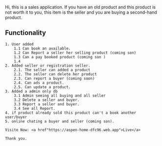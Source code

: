 Hi, this is a sales application. If you have an old product and this product is not worth it to you, this item is the seller and you are buying a second-hand product.


## Functionality
    1. User added
        1.1 Can book an available.
        1.2 Can Report a seller her selling product (coming son)
        1.3 Can a pay booked product (coming son )
        1.4 
    2. Added seller or registration seller.
        2.1. The seller can added a product
        2.2. The seller can delete her product
        2.3. Can report a buyer (coming soon)
        2.4. Can ads a product.
        2.5. Can update a product.
    3. Added a admin only db
        3.1 Admin seeing all buying and all seller
        3.2 Delete a seller and buyer.
        3.3 Report a seller and buyer.
        3.4 See all Report.
    4. if product already sold this product can't a book another user/buyer 
    5. online chating a buyer and seller (coming son).

    Visite Now: <a href"https://aspen-home-dfc96.web.app">Live</a> 

    Thank you.
